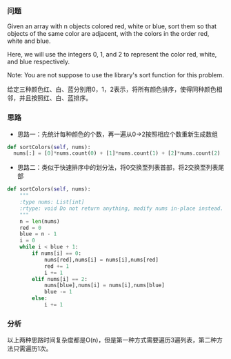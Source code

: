 ### 问题
Given an array with n objects colored red, white or blue, sort them so that objects of the same color are adjacent, with the colors in the order red, white and blue.

Here, we will use the integers 0, 1, and 2 to represent the color red, white, and blue respectively.

Note:
You are not suppose to use the library's sort function for this problem.

给定三种颜色红、白、蓝分别用0，1，2表示，将所有颜色排序，使得同种颜色相邻，并且按照红、白、蓝排序。

### 思路
- 思路一：先统计每种颜色的个数，再一遍从0->2按照相应个数重新生成数组
```python
def sortColors(self, nums): 
  nums[:] = [0]*nums.count(0) + [1]*nums.count(1) + [2]*nums.count(2)
```

- 思路二：类似于快速排序中的划分法，将0交换至列表首部，将2交换至列表尾部

```python
def sortColors(self, nums):
    """
    :type nums: List[int]
    :rtype: void Do not return anything, modify nums in-place instead.
    """
    n = len(nums)
    red = 0
    blue = n - 1
    i = 0
    while i < blue + 1:
        if nums[i] == 0:
            nums[red],nums[i] = nums[i],nums[red]
            red += 1
            i += 1
        elif nums[i] == 2:
            nums[blue],nums[i] = nums[i],nums[blue]
            blue -= 1
        else:
            i += 1
```

### 分析
以上两种思路时间复杂度都是O(n)，但是第一种方式需要遍历3遍列表，第二种方法只需遍历1次。